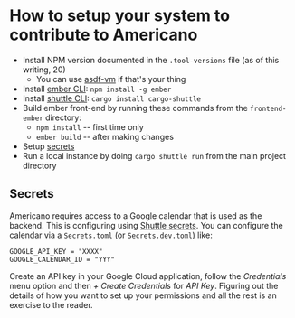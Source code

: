 # How to setup your system to contribute to Americano

- Install NPM version documented in the `.tool-versions` file (as of this writing, 20)
  - You can use [asdf-vm](https://asdf-vm.com/) if that's your thing
- Install [ember CLI](https://cli.emberjs.com/release/): `npm install -g ember`
- Install [shuttle CLI](https://docs.shuttle.rs/getting-started/installation#from-source): `cargo install cargo-shuttle`
- Build ember front-end by running these commands from the `frontend-ember` directory:
  - `npm install` -- first time only
  - `ember build` -- after making changes
- Setup [secrets](#secrets)
- Run a local instance by doing `cargo shuttle run` from the main project directory

## Secrets

Americano requires access to a Google calendar that is used as the backend. This is configuring using [Shuttle secrets](https://docs.shuttle.rs/resources/shuttle-secrets). You can configure the calendar via a `Secrets.toml` (or `Secrets.dev.toml`) like:

```
GOOGLE_API_KEY = "XXXX"
GOOGLE_CALENDAR_ID = "YYY"
```

Create an API key in your Google Cloud application, follow the _Credentials_ menu option and then _+ Create Credentials_ for _API Key_. Figuring out the details of how you want to set up your permissions and all the rest is an exercise to the reader.
